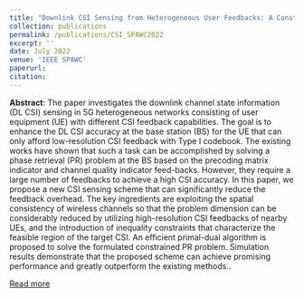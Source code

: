 ```yaml
---
title: "Downlink CSI Sensing from Heterogeneous User Feedbacks: A Constrained Phase Retrieval Approach"
collection: publications
permalink: /publications/CSI_SPAWC2022
excerpt: ''
date: July 2022
venue: 'IEEE SPAWC'
paperurl: 
citation:
---
```

**Abstract**: The paper investigates the downlink channel state information (DL CSI) sensing in 5G heterogeneous networks consisting of user equipment (UE) with different CSI feedback capabilities. The goal is to enhance the DL CSI accuracy at the base station (BS) for the UE that can only afford low-resolution CSI feedback with Type I codebook. The existing works have shown that such a task can be accomplished by solving a phase retrieval (PR) problem at the BS based on the precoding matrix indicator and channel quality indicator feed-backs. However, they require a large number of feedbacks to achieve a high CSI accuracy. In this paper, we propose a new CSI sensing scheme that can significantly reduce the feedback overhead. The key ingredients are exploiting the spatial consistency of wireless channels so that the problem dimension can be considerably reduced by utilizing high-resolution CSI feedbacks of nearby UEs, and the introduction of inequality constraints that characterize the feasible region of the target CSI. An efficient primal-dual algorithm is proposed to solve the formulated constrained PR problem. Simulation results demonstrate that the proposed scheme can achieve promising performance and greatly outperform the existing methods..

[Read more](https://ieeexplore.ieee.org/document/9834015)

